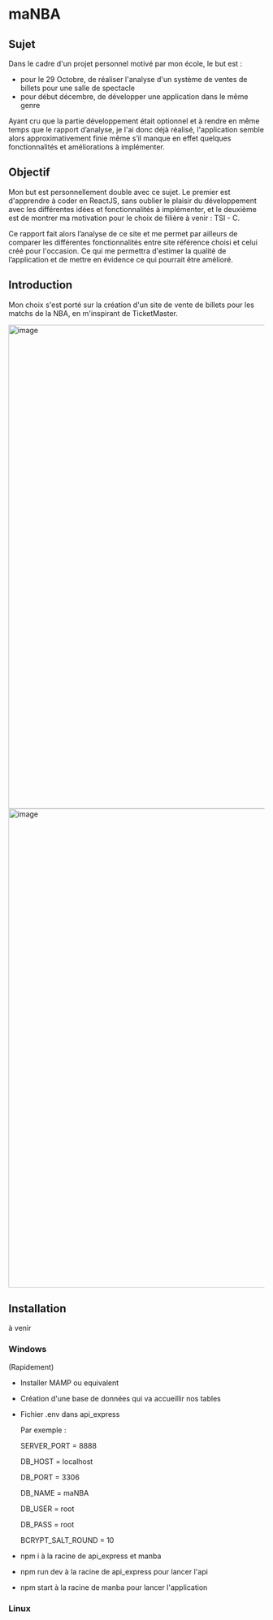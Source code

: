 # maNBA

## Sujet 

Dans le cadre d'un projet personnel motivé par mon école, le but est :
- pour le 29 Octobre, de réaliser l'analyse d'un système de ventes de billets pour une salle de spectacle
- pour début décembre, de développer une application dans le même genre

Ayant cru que la partie développement était optionnel et à rendre en même temps que le rapport d’analyse, je l'ai donc déjà réalisé, l'application semble alors approximativement finie même s’il manque en effet quelques fonctionnalités et améliorations à implémenter.


## Objectif 

Mon but est personnellement double avec ce sujet. Le premier est d'apprendre à coder en ReactJS, sans oublier le plaisir du développement avec les différentes idées et fonctionnalités à implémenter, et le deuxième est de montrer ma motivation pour le choix de filière à venir : TSI - C.

Ce rapport fait alors l’analyse de ce site et me permet par ailleurs de comparer les différentes fonctionnalités entre site référence choisi et celui créé pour l'occasion. Ce qui me permettra d'estimer la qualité de l’application et de mettre en évidence ce qui pourrait être amélioré.

## Introduction 
Mon choix s'est porté sur la création d'un site de vente de billets pour les matchs de la NBA, en m'inspirant de TicketMaster.


<img width="953" alt="image" src="https://github.com/Matheoia/clone_ticketmastrer/assets/121936719/7011df42-93da-4a78-ad73-976136555b2d">
<img width="943" alt="image" src="https://github.com/Matheoia/clone_ticketmastrer/assets/121936719/aa4aa63f-772f-4c6a-9abf-08b6264f3a49">

## Installation

à venir

### Windows

(Rapidement)
- Installer MAMP ou equivalent
- Création d'une base de données qui va accueillir nos tables
- Fichier .env dans api_express

  Par exemple :

    SERVER_PORT = 8888

    DB_HOST = localhost

    DB_PORT = 3306 

    DB_NAME = maNBA

    DB_USER = root

    DB_PASS = root

    BCRYPT_SALT_ROUND = 10
- npm i à la racine de api_express et manba
- npm run dev à la racine de api_express pour lancer l'api
- npm start à la racine de manba pour lancer l'application

### Linux






